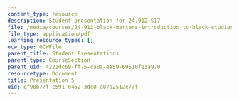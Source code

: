```yaml
---
content_type: resource
description: Student presentation for 24.912 S17
file: /media/courses/24-912-black-matters-introduction-to-black-studies-spring-2017/cf98b77fc59104523de8a07a2512e77f_MIT24_912S17_presentation_5.pdf
file_type: application/pdf
learning_resource_types: []
ocw_type: OCWFile
parent_title: Student Presentations
parent_type: CourseSection
parent_uid: 4221dc69-ff75-ca0a-ea59-69510fe3a970
resourcetype: Document
title: Presentation 5
uid: cf98b77f-c591-0452-3de8-a07a2512e77f
---
```

